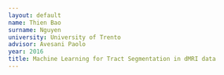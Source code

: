 ```yaml
---
layout: default 
name: Thien Bao
surname: Nguyen
university: University of Trento
advisor: Avesani Paolo
year: 2016
title: Machine Learning for Tract Segmentation in dMRI data
---
```

